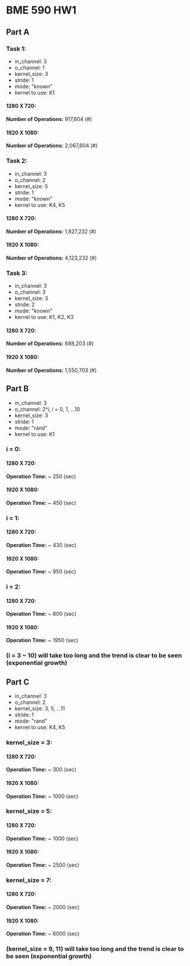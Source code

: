 # BME 590 HW1


## Part A
 
### Task 1:   
- in_channel: 3
- o_channel: 1 
- kernel_size: 3
- stride: 1
- mode: "known"
- kernel to use: K1
#### 1280 X 720: 
**Number of Operations:**
917,604 (#)


#### 1920 X 1080:
**Number of Operations:**
2,067,604 (#)


### Task 2:   
- in_channel: 3
- o_channel: 2 
- kernel_size: 5
- stride: 1
- mode: "known"
- kernel to use: K4, K5
#### 1280 X 720:
**Number of Operations:**
1,827,232 (#)


#### 1920 X 1080: 
**Number of Operations:**
4,123,232 (#)


### Task 3:   
- in_channel: 3
- o_channel: 3 
- kernel_size: 3
- stride: 2
- mode: "known"
- kernel to use: K1, K2, K3   
#### 1280 X 720:
**Number of Operations:**
688,203 (#)


#### 1920 X 1080: 
**Number of Operations:**
1,550,703 (#)



## Part B 

- in_channel: 3
- o_channel: 2^i, i = 0, 1, ...10 
- kernel_size: 3
- stride: 1
- mode: "rand"
- kernel to use: K1

### i = 0:

#### 1280 X 720:
**Operation Time:**
~ 250 (sec)

#### 1920 X 1080:
**Operation Time:**
~ 450 (sec)


### i = 1:

#### 1280 X 720:
**Operation Time:**
~ 430 (sec)

#### 1920 X 1080:
**Operation Time:**
~ 950 (sec)


### i = 2:

#### 1280 X 720:
**Operation Time:**
~ 800 (sec)

#### 1920 X 1080:
**Operation Time:**
~ 1950 (sec)

### (i = 3 ~ 10) will take too long and the trend is clear to be seen (exponential growth)


## Part C 

- in_channel: 3
- o_channel: 2 
- kernel_size: 3, 5, ...11
- stride: 1
- mode: "rand"
- kernel to use: K4, K5

### kernel_size = 3:

#### 1280 X 720:
**Operation Time:**
~ 300 (sec)

#### 1920 X 1080:
**Operation Time:**
~ 1000 (sec)


### kernel_size = 5:

#### 1280 X 720:
**Operation Time:**
~ 1000 (sec)

#### 1920 X 1080:
**Operation Time:**
~ 2500 (sec)


### kernel_size = 7:

#### 1280 X 720:
**Operation Time:**
~ 2000 (sec)

#### 1920 X 1080:
**Operation Time:**
~ 6000 (sec)

### (kernel_size = 9, 11) will take too long and the trend is clear to be seen (exponential growth)
